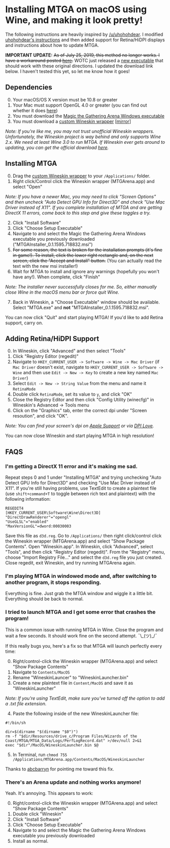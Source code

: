 # Installing MTGA on macOS using Wine, and making it look pretty!

The following instructions are heavily inspired by [/u/uhohohdear](https://www.reddit.com/user/uhohohdear). I modified [uhohohdear's instructions](https://www.reddit.com/r/MagicArena/comments/95rgko/a_guide_to_run_mtg_arena_with_wine_on_osx/) and then added support for Retina/HiDPI displays and instructions about how to update MTGA.

**IMPORTANT UPDATE:** ~~As of July 25, 2019, this method no longer works. I have a workaround posted [here](https://gist.github.com/prestia/4e92b5718e2d0d553318586be85158a5#gistcomment-2981165).~~ WOTC just released a [new executable](https://forums.mtgarena.com/forums/threads/58489) that should work with these original directions. I updated the download link below. I haven't tested this yet, so let me know how it goes!

## Dependencies

0. Your macOS/OS X version must be 10.8 or greater
1. Your Mac must support OpenGL 4.0 or greater (you can find out whether it does [here](https://support.apple.com/HT202823))
2. You must download the [Magic the Gathering Arena Windows executable](https://mtgarena.downloads.wizards.com/Live/Windows32/versions/1615.720204/MTGAInstaller_0.1.1615.720204.msi)
3. You must download a [custom Wineskin wrapper](https://mega.nz/#!GPIXmQZA!3qpVZXBovBagE4QdjiM0tLgWA1jlz6hgkgmw7-8-5vY) [[mirror](https://drive.google.com/open?id=1HmbbshSm18yrRWGTr9tZvqM8kqeQk1rL)]

*Note: If you're like me, you may not trust unofficial Wineskin wrappers. Unfortunately, the Wineskin project is way behind and only supports Wine 2.x. We need at least Wine 3.0 to run MTGA. If Wineskin ever gets around to updating, you can get the official download [here](http://wineskin.urgesoftware.com/tiki-index.php?page=Downloads).*

## Installing MTGA

0. Drag the [custom Wineskin wrapper](https://mega.nz/#!GPIXmQZA!3qpVZXBovBagE4QdjiM0tLgWA1jlz6hgkgmw7-8-5vY) to your `/Applications/` folder.
1. Right click/Control click the Wineskin wrapper (MTGArena.app) and select "Open"

*Note: If you have a newer Mac, you may need to click "Screen Options" and then uncheck "Auto Detect GPU Info for Direct3D" and check "Use Mac Driver instead of X11". If you complete installation of MTGA and are getting DirectX 11 errors, come back to this step and give these toggles a try.*

2. Click "Install Software"
3. Click "Choose Setup Executable"
4. Navigate to and select the Magic the Gathering Arena Windows executable you previously downloaded ("MTGAInstaller_0.1.1595.718832.msi")
5. ~~For some reason, the text is broken for the installation prompts (it's fine in game!). To install, click the lower right rectangle and, on the next screen, click the "Accept and Install" button.~~ (You can actually read the text with the new msi installer!)
6. Wait for MTGA to install and ignore any warnings (hopefully you won't have any!). When complete, click "Finish"

  *Note: The installer never successfully closes for me. So, either manually close Wine in the macOS menu bar or force quit Wine.*

7. Back in Wineskin, a "Choose Executable" window should be available. Select "MTGA.exe" and **not** "MTGAInstaller_0.1.1595.718832.msi".

You can now click "Quit" and start playing MTGA! If you'd like to add Retina support, carry on.

## Adding Retina/HiDPI Support

0. In Wineskin, click "Advanced" and then select "Tools"
1. Click "Registry Editor (regedit)"
2. Navigate to `HKEY_CURRENT_USER -> Software -> Wine -> Mac Driver` (if `Mac Driver` doesn't exist, navigate to `HKEY_CURRENT_USER -> Software -> Wine` and then use `Edit -> New -> Key` to create a new key named `Mac Driver`)
3. Select `Edit -> New -> String Value` from the menu and name it `RetinaMode`
4. Double click `RetinaMode`, set its value to `y`, and click "OK"
5. Close the Registry Editor and then click "Config Utility (winecfg)" in Wineskin's Advanced -> Tools menu
6. Click on the "Graphics" tab, enter the correct dpi under "Screen resoution", and click "OK".

  *Note: You can find your screen's dpi on [Apple Support](https://support.apple.com/en-us/HT202471) or via [DPI Love](http://dpi.lv/).*
  
You can now close Wineskin and start playing MTGA in high resolution!

## FAQS

### I'm getting a DirectX 11 error and it's making me sad.
Repeat steps 0 and 1 under "Installing MTGA" and trying unchecking "Auto Detect GPU Info for Direct3D" and checking "Use Mac Driver instead of X11". If you're still having problems, use TextEdit to create a plaintext file (use `shift+command+T` to toggle between rich text and plaintext) with the following information:

```
REGEDIT4
[HKEY_CURRENT_USER\Software\Wine\Direct3D]
"DirectDrawRenderer"="opengl"
"UseGLSL"="enabled"
"MaxVersionGL"=dword:00030003
```

Save this file as `d3d.reg`. Go to `/Applications/` then right click/control click the Wineskin wrapper (MTGArena.app) and select "Show Package Contents". Open "Wineskin.app". In Wineskin, click "Advanced", select "Tools", and then click "Registry Editor (regedit)". From the "Registry" menu, choose "Import Registry File..." and select the `d3d.reg` file you just created. Close regedit, exit Wineskin, and try running MTGArena again.

### I'm playing MTGA in windowed mode and, after switching to another program, it stops responding.
Everything is fine. Just grab the MTGA window and wiggle it a little bit. Everything should be back to normal.

### I tried to launch MTGA and I get some error that crashes the program!
This is a common issue with running MTGA in Wine. Close the program and wait a few seconds. It should work fine on the second attempt. ¯\\\_(ツ)\_/¯

If this really bugs you, here's a fix so that MTGA will launch perfectly every time:

0. Right/control-click the Wineskin wrapper (MTGArena.app) and select "Show Package Contents"
1. Navigate to `Contents/MacOS`
2. Rename "WineskinLauncer" to "WineskinLauncher.bin"
3. Create a new plaintext file in `Content/MacOS` and save it as "WineskinLauncher"

  *Note: If you're using TextEdit, make sure you've turned off the option to add a .txt file extension.*

4. Paste the following inside of the new WineskinLauncher file:

```
#!/bin/sh

dir=$(dirname "$(dirname "$0")")
rm -f "$dir/Resources/drive_c/Program Files/Wizards of the Coast/MTGA/MTGA_Data/Logs/PerfLogRecord.dat" >/dev/null 2>&1
exec "$dir"/MacOS/WineskinLauncher.bin $@
```

5. In Terminal, run `chmod 755 /Applications/MTGArena.app/Contents/MacOS/WineskinLauncher`

Thanks to [abcbarryn](https://gist.github.com/abcbarryn) for pointing me toward this fix.

### There's an Arena update and nothing works anymore!
Yeah. It's annoying. This appears to work:

0. Right/control-click the Wineskin wrapper (MTGArena.app) and select "Show Package Contents"
1. Double click "Wineskin"
2. Click "Install Software"
3. Click "Choose Setup Executable"
4. Navigate to and select the Magic the Gathering Arena Windows executable you previously downloaded
5. Install as normal.
